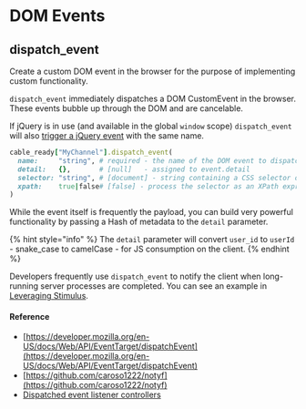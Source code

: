 # DOM Events

## dispatch\_event

Create a custom DOM event in the browser for the purpose of implementing custom functionality.

`dispatch_event` immediately dispatches a DOM CustomEvent in the browser. These events bubble up through the DOM and are cancelable.

If jQuery is in use \(and available in the global `window` scope\) `dispatch_event` will also [trigger a jQuery event](https://api.jquery.com/trigger/) with the same name.

```ruby
cable_ready["MyChannel"].dispatch_event(
  name:     "string", # required - the name of the DOM event to dispatch (can be custom)
  detail:   {},       # [null]   - assigned to event.detail
  selector: "string", # [document] - string containing a CSS selector or XPath expression
  xpath:    true|false# [false] - process the selector as an XPath expression
)
```

While the event itself is frequently the payload, you can build very powerful functionality by passing a Hash of metadata to the `detail` parameter.

{% hint style="info" %}
The `detail` parameter will convert `user_id` to `userId` - snake\_case to camelCase - for JS consumption on the client.
{% endhint %}

Developers frequently use `dispatch_event` to notify the client when long-running server  processes are completed. You can see an example in [Leveraging Stimulus](../../leveraging-stimulus.md#event-listener-controllers).

#### Reference

* [https://developer.mozilla.org/en-US/docs/Web/API/EventTarget/dispatchEvent](https://developer.mozilla.org/en-US/docs/Web/API/EventTarget/dispatchEvent)
* [https://github.com/caroso1222/notyf](https://github.com/caroso1222/notyf)
* [Dispatched event listener controllers](../../leveraging-stimulus.md#event-listener-controllers)

